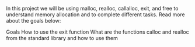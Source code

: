 In this project we will be using malloc, realloc, callalloc, exit, and free to understand memory allocation and to complete different tasks. Read more about the goals below:

Goals
How to use the exit function
What are the functions calloc and realloc from the standard library and how to use them